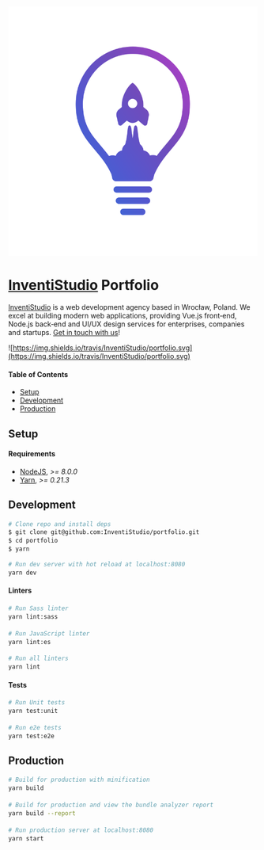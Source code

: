 <p align="center">
  <img alt="InventiStudio Portfolio" src="static/logo-trans-white.svg" />
</p>

# [InventiStudio](https://inventi.studio) Portfolio

<p><a href="https://inventi.studio" target="_blank">InventiStudio</a> is a web development agency based in Wrocław, Poland. We excel at building modern web applications, providing Vue.js front‑end, Node.js back‑end and UI/UX design services for enterprises, companies and startups. <a href="mailto:hello@inventi.studio">Get in touch with us</a>!<p>

![https://img.shields.io/travis/InventiStudio/portfolio.svg](https://img.shields.io/travis/InventiStudio/portfolio.svg)

#### Table of Contents
- [Setup](#setup)
- [Development](#development)
- [Production](#production)

## Setup
#### Requirements
- [NodeJS](https://nodejs.org), *>= 8.0.0*
- [Yarn](https://yarnpkg.com/lang/en/), *>= 0.21.3*

## Development
```bash
# Clone repo and install deps
$ git clone git@github.com:InventiStudio/portfolio.git
$ cd portfolio
$ yarn
```

```bash
# Run dev server with hot reload at localhost:8080
yarn dev
```

#### Linters
```bash
# Run Sass linter
yarn lint:sass

# Run JavaScript linter
yarn lint:es

# Run all linters
yarn lint
```

#### Tests
```bash
# Run Unit tests
yarn test:unit

# Run e2e tests
yarn test:e2e
```

## Production
```bash
# Build for production with minification
yarn build

# Build for production and view the bundle analyzer report
yarn build --report

# Run production server at localhost:8080
yarn start
```
